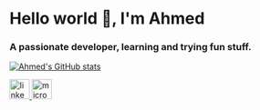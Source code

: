 <h1 align="left">Hello world 👋, I'm Ahmed</h1>
<h3 align="left">A passionate developer, learning and trying fun stuff.</h3>

[![Ahmed's GitHub stats](https://github-readme-stats.vercel.app/api?username=AhmedFr&count_private=true&theme=transparent)](https://github.com/anuraghazra/github-readme-stats)


<div align="left">
  <a href="https://www.linkedin.com/in/ahmed-abouelleil-9817071b7/" target="_blank">
    <img src="https://img.shields.io/static/v1?message=LinkedIn&logo=linkedin&label=&color=0077B5&logoColor=white&labelColor=&style=for-the-badge" height="35" alt="linkedin logo"  />
  </a>
  <a href="mailto:ahmed.abouelleil-sayed@epitech.eu" target="_blank">
    <img src="https://img.shields.io/static/v1?message=Outlook&logo=microsoft-outlook&label=&color=0078D4&logoColor=white&labelColor=&style=for-the-badge" height="35" alt="microsoft-outlook logo"  />
  </a>
</div>


